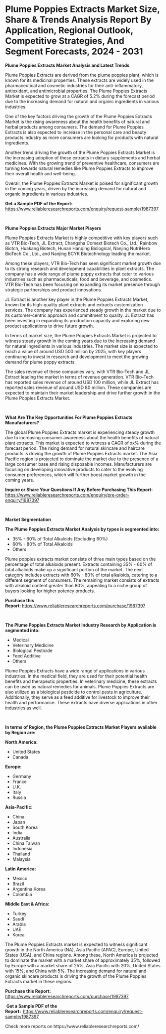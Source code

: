 <p><h1>Plume Poppies Extracts Market Size, Share & Trends Analysis Report By Application, Regional Outlook, Competitive Strategies, And Segment Forecasts, 2024 - 2031</h1></p><p><strong>Plume Poppies Extracts Market Analysis and Latest Trends</strong></p>
<p><p>Plume Poppies Extracts are derived from the plume poppies plant, which is known for its medicinal properties. These extracts are widely used in the pharmaceutical and cosmetic industries for their anti-inflammatory, antioxidant, and antimicrobial properties. The Plume Poppies Extracts Market is expected to grow at a CAGR of 5.2% during the forecast period due to the increasing demand for natural and organic ingredients in various industries.</p><p>One of the key factors driving the growth of the Plume Poppies Extracts Market is the rising awareness about the health benefits of natural and herbal products among consumers. The demand for Plume Poppies Extracts is also expected to increase in the personal care and beauty products industry as more consumers are looking for products with natural ingredients.</p><p>Another trend driving the growth of the Plume Poppies Extracts Market is the increasing adoption of these extracts in dietary supplements and herbal medicines. With the growing trend of preventive healthcare, consumers are turning towards natural remedies like Plume Poppies Extracts to improve their overall health and well-being.</p><p>Overall, the Plume Poppies Extracts Market is poised for significant growth in the coming years, driven by the increasing demand for natural and organic ingredients in various industries.</p></p>
<p><strong>Get a Sample PDF of the Report:&nbsp;</strong> <a href="https://www.reliableresearchreports.com/enquiry/request-sample/1987397">https://www.reliableresearchreports.com/enquiry/request-sample/1987397</a></p>
<p>&nbsp;</p>
<p><strong>Plume Poppies Extracts Major Market Players</strong></p>
<p><p>Plume Poppies Extracts Market is highly competitive with key players such as VTR Bio-Tech, JL Extract, Changsha Comext Biotech Co., Ltd., Rainbow Biotch, Huakang Biotech, Hunan Hanqing Biological, Nanjing NutriHerb BioTech Co., Ltd., and Nanjing BCYK Biotechnology leading the market.</p><p>Among these players, VTR Bio-Tech has seen significant market growth due to its strong research and development capabilities in plant extracts. The company has a wide range of plume poppy extracts that cater to various industries such as pharmaceuticals, food and beverage, and cosmetics. VTR Bio-Tech has been focusing on expanding its market presence through strategic partnerships and product innovations.</p><p>JL Extract is another key player in the Plume Poppies Extracts Market, known for its high-quality plant extracts and extracts customization services. The company has experienced steady growth in the market due to its customer-centric approach and commitment to quality. JL Extract has been investing in expanding its production capacity and exploring new product applications to drive future growth.</p><p>In terms of market size, the Plume Poppies Extracts Market is projected to witness steady growth in the coming years due to the increasing demand for natural ingredients in various industries. The market size is expected to reach a value of around USD 500 million by 2025, with key players continuing to invest in research and development to meet the growing demand for plume poppy extracts.</p><p>The sales revenue of these companies vary, with VTR Bio-Tech and JL Extract leading the market in terms of revenue generation. VTR Bio-Tech has reported sales revenue of around USD 100 million, while JL Extract has reported sales revenue of around USD 80 million. These companies are expected to maintain their market leadership and drive further growth in the Plume Poppies Extracts Market.</p></p>
<p>&nbsp;</p>
<p><strong>What Are The Key Opportunities For Plume Poppies Extracts Manufacturers?</strong></p>
<p><p>The global Plume Poppies Extracts market is experiencing steady growth due to increasing consumer awareness about the health benefits of natural plant extracts. This market is expected to witness a CAGR of xx% during the forecast period. The rising demand for natural skincare and haircare products is driving the growth of Plume Poppies Extracts market. The Asia Pacific region is projected to dominate the market due to the presence of a large consumer base and rising disposable incomes. Manufacturers are focusing on developing innovative products to cater to the evolving consumer preferences, which will further boost market growth in the coming years.</p></p>
<p><strong>Inquire or Share Your Questions If Any Before Purchasing This Report:</strong> <a href="https://www.reliableresearchreports.com/enquiry/pre-order-enquiry/1987397">https://www.reliableresearchreports.com/enquiry/pre-order-enquiry/1987397</a></p>
<p>&nbsp;</p>
<p><strong>Market Segmentation</strong></p>
<p><strong>The Plume Poppies Extracts Market Analysis by types is segmented into:</strong></p>
<p><ul><li>35% - 60% of Total Alkaloids (Excluding 60%)</li><li>60% - 80% of Total Alkaloids</li><li>Others</li></ul></p>
<p><p>Plume poppies extracts market consists of three main types based on the percentage of total alkaloids present. Extracts containing 35% - 60% of total alkaloids make up a significant portion of the market. The next category includes extracts with 60% - 80% of total alkaloids, catering to a different segment of consumers. The remaining market consists of extracts with alkaloid content greater than 80%, appealing to a niche group of buyers looking for higher potency products.</p></p>
<p><strong>Purchase this Report:&nbsp;</strong><a href="https://www.reliableresearchreports.com/purchase/1987397">https://www.reliableresearchreports.com/purchase/1987397</a></p>
<p>&nbsp;</p>
<p><strong>The Plume Poppies Extracts Market Industry Research by Application is segmented into:</strong></p>
<p><ul><li>Medical</li><li>Veterinary Medicine</li><li>Biological Pesticide</li><li>Feed Additive</li><li>Others</li></ul></p>
<p><p>Plume Poppies Extracts have a wide range of applications in various industries. In the medical field, they are used for their potential health benefits and therapeutic properties. In veterinary medicine, these extracts can be used as natural remedies for animals. Plume Poppies Extracts are also utilized as a biological pesticide to control pests in agriculture. Additionally, they serve as a feed additive for livestock to improve their health and performance. These extracts have diverse applications in other industries as well.</p></p>
<p>&nbsp;</p>
<p><strong>In terms of Region, the Plume Poppies Extracts Market Players available by Region are:</strong></p>
<p>
    <p> <strong> North America: </strong>
        <ul>
            <li>United States</li>
            <li>Canada</li>
        </ul>
        </p> 
    <p> <strong> Europe: </strong>
        <ul>
            <li>Germany</li>
            <li>France</li>
            <li>U.K.</li>
            <li>Italy</li>
            <li>Russia</li>
        </ul>
        </p> 
    <p> <strong> Asia-Pacific: </strong>
        <ul>
            <li>China</li>
            <li>Japan</li>
            <li>South Korea</li>
            <li>India</li>
            <li>Australia</li>
            <li>China Taiwan</li>
            <li>Indonesia</li>
            <li>Thailand</li>
            <li>Malaysia</li>
        </ul>
        </p> 
    <p> <strong> Latin America: </strong>
        <ul>
            <li>Mexico</li>
            <li>Brazil</li>
            <li>Argentina Korea</li>
            <li>Colombia</li>
        </ul>
        </p> 
    <p> <strong> Middle East & Africa: </strong>
        <ul>
            <li>Turkey</li>
            <li>Saudi</li>
            <li>Arabia</li>
            <li>UAE</li>
            <li>Korea</li>
        </ul>
    </p>
    </p>
<p><p>The Plume Poppies Extracts market is expected to witness significant growth in the North America (NA), Asia Pacific (APAC), Europe, United States (USA), and China regions. Among these, North America is projected to dominate the market with a market share of approximately 35%, followed by Europe with a market share of 25%, Asia Pacific with 20%, United States with 15%, and China with 5%. The increasing demand for natural and organic skincare products is driving the growth of the Plume Poppies Extracts market in these regions.</p></p>
<p><strong>Purchase this Report: </strong><a href="https://www.reliableresearchreports.com/purchase/1987397">https://www.reliableresearchreports.com/purchase/1987397</a></p>
<p>&nbsp;<strong>Get a Sample PDF of the Report:&nbsp;&nbsp;</strong><a href="https://www.reliableresearchreports.com/enquiry/request-sample/1987397">https://www.reliableresearchreports.com/enquiry/request-sample/1987397</a></p>
<p><strong></strong></p>
<p>Check more reports on https://www.reliableresearchreports.com/</p>
